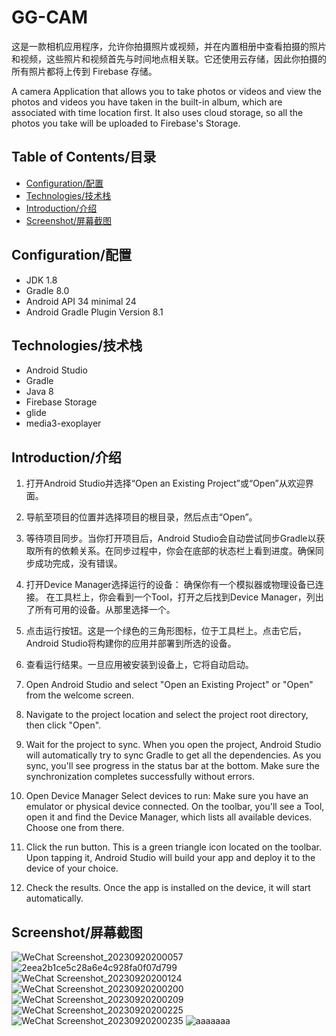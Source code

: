 # GG-CAM
这是一款相机应用程序，允许你拍摄照片或视频，并在内置相册中查看拍摄的照片和视频，这些照片和视频首先与时间地点相关联。它还使用云存储，因此你拍摄的所有照片都将上传到 Firebase 存储。

A camera Application that allows you to take photos or videos and view the photos and videos you have taken in the built-in album, which are associated with time location first. It also uses cloud storage, so all the photos you take will be uploaded to Firebase's Storage.

## Table of Contents/目录
- [Configuration/配置](#configuration/配置)
- [Technologies/技术栈](#technologies/技术栈)
- [Introduction/介绍](#introduction/介绍)
- [Screenshot/屏幕截图](#screenshot/屏幕截图)

## Configuration/配置
- JDK 1.8 
- Gradle 8.0 
- Android API 34 minimal 24 
- Android Gradle Plugin Version 8.1 

## Technologies/技术栈
- Android Studio
- Gradle
- Java 8
- Firebase Storage
- glide
- media3-exoplayer

## Introduction/介绍
1. 打开Android Studio并选择“Open an Existing Project”或“Open”从欢迎界面。 
2. 导航至项目的位置并选择项目的根目录，然后点击“Open”。 
3. 等待项目同步。当你打开项目后，Android Studio会自动尝试同步Gradle以获取所有的依赖关系。在同步过程中，你会在底部的状态栏上看到进度。确保同步成功完成，没有错误。 
4. 打开Device Manager选择运行的设备： 确保你有一个模拟器或物理设备已连接。 在工具栏上，你会看到一个Tool，打开之后找到Device Manager，列出了所有可用的设备。从那里选择一个。 
5. 点击运行按钮。这是一个绿色的三角形图标，位于工具栏上。点击它后，Android Studio将构建你的应用并部署到所选的设备。 
6. 查看运行结果。一旦应用被安装到设备上，它将自动启动。
   
1. Open Android Studio and select "Open an Existing Project" or "Open" from the welcome screen. 
2. Navigate to the project location and select the project root directory, then click "Open". 
3. Wait for the project to sync. When you open the project, Android Studio will automatically try to sync Gradle to get all the dependencies. As you sync, you'll see progress in the status bar at the bottom. Make sure the synchronization completes successfully without errors.
4. Open Device Manager Select devices to run: Make sure you have an emulator or physical device connected. On the toolbar, you'll see a Tool, open it and find the Device Manager, which lists all available devices. Choose one from there.
5. Click the run button. This is a green triangle icon located on the toolbar. Upon tapping it, Android Studio will build your app and deploy it to the device of your choice.
6. Check the results. Once the app is installed on the device, it will start automatically.

## Screenshot/屏幕截图
![WeChat Screenshot_20230920200057](https://media.github.sydney.edu.au/user/16236/files/6584e158-f769-4b18-ad83-cc9e80905f3a)
![2eea2b1ce5c28a6e4c928fa0f07d799](https://media.github.sydney.edu.au/user/16236/files/05787733-7fa4-476f-91f4-bf8b9f7904cd)
![WeChat Screenshot_20230920200124](https://media.github.sydney.edu.au/user/16236/files/b1a8550b-0d88-4b6d-ad27-3c0211976e9c)
![WeChat Screenshot_20230920200200](https://media.github.sydney.edu.au/user/16236/files/481cbf1a-9bfd-4b6b-a2d3-c9e1a36974cf)
![WeChat Screenshot_20230920200209](https://media.github.sydney.edu.au/user/16236/files/dd48de81-694e-4e35-9af9-3cfd3c629c4b)
![WeChat Screenshot_20230920200225](https://media.github.sydney.edu.au/user/16236/files/686b0c57-7cb7-4dde-a35e-5d3417e1543c)
![WeChat Screenshot_20230920200235](https://media.github.sydney.edu.au/user/16236/files/711d8cac-de81-4990-9012-6b939bb775ac)
![aaaaaaa](https://media.github.sydney.edu.au/user/16236/files/ec0ffda5-5d3f-4ca2-ba65-4604024d24ba)



